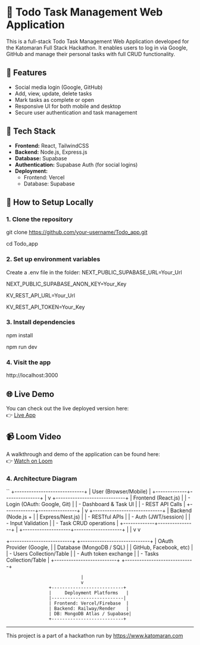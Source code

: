 # 📝 Todo Task Management Web Application

This is a full-stack Todo Task Management Web Application developed for the Katomaran Full Stack Hackathon. It enables users to log in via Google, GitHub and manage their personal tasks with full CRUD functionality.

## 🔧 Features

- Social media login (Google, GitHub)
- Add, view, update, delete tasks
- Mark tasks as complete or open
- Responsive UI for both mobile and desktop
- Secure user authentication and task management

## 🧱 Tech Stack

- **Frontend:** React, TailwindCSS
- **Backend:** Node.js, Express.js
- **Database:** Supabase
- **Authentication:** Supabase Auth (for social logins)
- **Deployment:**
  - Frontend: Vercel
  - Database: Supabase

## 🚀 How to Setup Locally

### 1. Clone the repository

git clone https://github.com/your-username/Todo_app.git

cd Todo_app

### 2. Set up environment variables

Create a .env file in the folder:
NEXT_PUBLIC_SUPABASE_URL=Your_Url

NEXT_PUBLIC_SUPABASE_ANON_KEY=Your_Key

KV_REST_API_URL=Your_Url

KV_REST_API_TOKEN=Your_Key

### 3. Install dependencies

npm install

npm run dev

### 4. Visit the app

http://localhost:3000

## 🌐 Live Demo  
You can check out the live deployed version here:  
👉 [Live App](https://todo-app-one-red.vercel.app/)

## 📹 Loom Video  
A walkthrough and demo of the application can be found here:  
👉 [Watch on Loom](https://www.loom.com/share/04cb7ee77d284d24be3e8af89390eaf7?sid=1ba4131a-4086-413f-9606-6eee0a305e32)

### 4. Architecture Diagram

``
                 +-----------------------------+
                   |    User (Browser/Mobile)    |
                   +-------------+---------------+
                                 |
                                 v
                   +-----------------------------+
                   |      Frontend (React.js)     |
                   | - Login (OAuth: Google, Git) |
                   | - Dashboard & Task UI        |
                   | - REST API Calls             |
                   +-------------+----------------+
                                 |
                                 v
                   +-----------------------------+
                   |      Backend (Node.js +      |
                   |     Express/Nest.js)         |
                   | - RESTful APIs               |
                   | - Auth (JWT/session)         |
                   | - Input Validation           |
                   | - Task CRUD operations       |
                   +-------------+----------------+
                                 |
            +--------------------+--------------------+
            |                                         |
            v                                         v
            
+--------------------------+             +-----------------------------+
|  OAuth Provider (Google, |             | Database (MongoDB / SQL)     |
|  GitHub, Facebook, etc)  |             | - Users Collection/Table     |
| - Auth token exchange    |             | - Tasks Collection/Table     |
+--------------------------+             +-----------------------------+


                                |
                                v
                    +---------------------------+
                    |     Deployment Platforms   |
                    |---------------------------|
                    | Frontend: Vercel/Firebase  |
                    | Backend: Railway/Render    |
                    | DB: MongoDB Atlas / Supabase|
                    +---------------------------+


---

This project is a part of a hackathon run by https://www.katomaran.com
